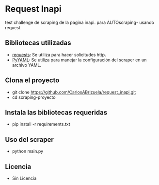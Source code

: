 # Request Inapi
test challenge de scraping de la pagina inapi. para AUTOscraping- usando request

## Bibliotecas utilizadas

- [requests](https://requests.readthedocs.io/): Se utiliza para hacer solicitudes http.
- [PyYAML](https://pyyaml.org/): Se utiliza para manejar la configuración del scraper en un archivo YAML.

## Clona el proyecto
- git clone https://github.com/CarlosABrizuela/request_inapi.git
- cd scraping-proyecto

## Instala las bibliotecas requeridas
- pip install -r requirements.txt

## Uso del scraper
- python main.py

## Licencia
- Sin Licencia

